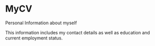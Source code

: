 # MyCV
Personal Information about myself

This information includes my contact details as well as education and current employment status.

